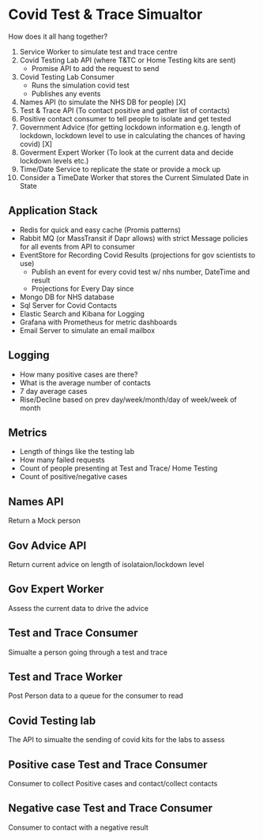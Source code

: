 # Covid Test & Trace Simualtor
How does it all hang together?
1. Service Worker to simulate test and trace centre
1. Covid Testing Lab API (where T&TC or Home Testing kits are sent)
    - Promise API to add the request to send
1. Covid Testing Lab Consumer
    - Runs the simulation covid test
    - Publishes any events
1. Names API (to simulate the NHS DB for people) [X]
1. Test & Trace API (To contact positive and gather list of contacts)
1. Positive contact consumer to tell people to isolate and get tested
1. Government Advice (for getting lockdown information e.g. length of lockdown, lockdown level to use in calculating the chances of having covid) [X]
1. Goverment Expert Worker (To look at the current data and decide lockdown levels etc.)
1. Time/Date Service to replicate the state or provide a mock up
1. Consider a TimeDate Worker that stores the Current Simulated Date in State

## Application Stack
- Redis for quick and easy cache (Promis patterns)
- Rabbit MQ (or MassTransit if Dapr allows) with strict Message policies for all events from API to consumer
- EventStore for Recording Covid Results (projections for gov scientists to use)
    - Publish an event for every covid test w/ nhs number, DateTime and result
    - Projections for Every Day since
- Mongo DB for NHS database
- Sql Server for Covid Contacts
- Elastic Search and Kibana for Logging
- Grafana with Prometheus for metric dashboards
- Email Server to simulate an email mailbox

## Logging
- How many positive cases are there?
- What is the average number of contacts
- 7 day average cases
- Rise/Decline based on prev day/week/month/day of week/week of month

## Metrics
- Length of things like the testing lab
- How many failed requests
- Count of people presenting at Test and Trace/ Home Testing
- Count of positive/negative cases

## Names API
Return a Mock person
## Gov Advice API
Return current advice on length of isolataion/lockdown level
## Gov Expert Worker
Assess the current data to drive the advice
## Test and Trace Consumer
Simualte a person going through a test and trace
## Test and Trace Worker
Post Person data to a queue for the consumer to read
## Covid Testing lab
The API to simualte the sending of covid kits for the labs to assess
## Positive case Test and Trace Consumer
Consumer to collect Positive cases and contact/collect contacts
## Negative case Test and Trace Consumer
Consumer to contact with a negative result
##
